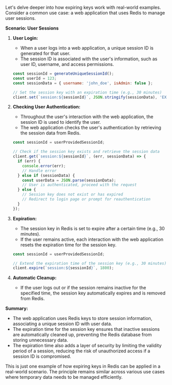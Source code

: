 Let's delve deeper into how expiring keys work with real-world examples. Consider a common use case: a web application that uses Redis to manage user sessions.

**Scenario: User Sessions**

1. **User Login:**
   - When a user logs into a web application, a unique session ID is generated for that user.
   - The session ID is associated with the user's information, such as user ID, username, and access permissions.

   ```javascript
   const sessionId = generateUniqueSessionId();
   const userId = 123;
   const sessionData = { username: 'john_doe', isAdmin: false };

   // Set the session key with an expiration time (e.g., 30 minutes)
   client.set(`session:${sessionId}`, JSON.stringify(sessionData), 'EX', 1800);
   ```

2. **Checking User Authentication:**
   - Throughout the user's interaction with the web application, the session ID is used to identify the user.
   - The web application checks the user's authentication by retrieving the session data from Redis.

   ```javascript
   const sessionId = userProvidedSessionId;

   // Check if the session key exists and retrieve the session data
   client.get(`session:${sessionId}`, (err, sessionData) => {
     if (err) {
       console.error(err);
       // Handle error
     } else if (sessionData) {
       const userData = JSON.parse(sessionData);
       // User is authenticated, proceed with the request
     } else {
       // Session key does not exist or has expired
       // Redirect to login page or prompt for reauthentication
     }
   });
   ```

3. **Expiration:**
   - The session key in Redis is set to expire after a certain time (e.g., 30 minutes).
   - If the user remains active, each interaction with the web application resets the expiration time for the session key.

   ```javascript
   const sessionId = userProvidedSessionId;

   // Extend the expiration time of the session key (e.g., 30 minutes)
   client.expire(`session:${sessionId}`, 1800);
   ```

4. **Automatic Cleanup:**
   - If the user logs out or if the session remains inactive for the specified time, the session key automatically expires and is removed from Redis.

**Summary:**
- The web application uses Redis keys to store session information, associating a unique session ID with user data.
- The expiration time for the session key ensures that inactive sessions are automatically cleaned up, preventing the Redis database from storing unnecessary data.
- The expiration time also adds a layer of security by limiting the validity period of a session, reducing the risk of unauthorized access if a session ID is compromised.

This is just one example of how expiring keys in Redis can be applied in a real-world scenario. The principle remains similar across various use cases where temporary data needs to be managed efficiently.

